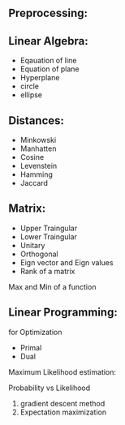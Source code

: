 Preprocessing:
------------------
Linear Algebra:
------------------
- Eqauation of line
- Equation of plane
- Hyperplane
- circle
- ellipse

Distances:
-----------------
- Minkowski
- Manhatten
- Cosine
- Levenstein
- Hamming
- Jaccard

Matrix:
-------------
- Upper Traingular
- Lower Traingular
- Unitary
- Orthogonal
- Eign vector and Eign values
- Rank of a matrix

Max and Min of a function 

Linear Programming:
----------------
for Optimization
- Primal 
- Dual

Maximum Likelihood estimation:

Probability vs Likelihood

1. gradient descent method
2. Expectation maximization



